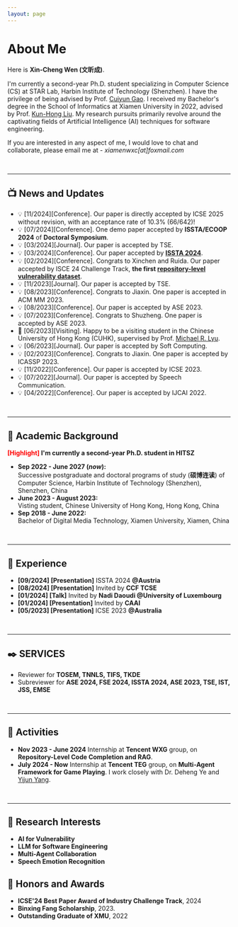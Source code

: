 ```yaml
---
layout: page
---
```


# About Me


Here is **Xin-Cheng Wen (文昕成)**.

I'm currently a second-year Ph.D. student specializing in Computer Science (CS) at STAR Lab, Harbin Institute of Technology (Shenzhen). I have the privilege of being advised by Prof. [Cuiyun Gao](https://cuiyungao.github.io/). I received my Bachelor's degree in the School of Informatics at Xiamen University in 2022, advised by Prof. [Kun-Hong Liu](https://cdmc.xmu.edu.cn/info/1010/1055.htm). My research pursuits primarily revolve around the captivating fields of Artificial Intelligence (AI) techniques for software engineering.


If you are interested in any aspect of me, I would love to chat and collaborate, please email me at - *xiamenwxc[at]foxmail.com*


  
<br>

---

## 📺 News and Updates
- &#x1F4A1; [11/2024][Conference]. Our paper is directly accepted by ICSE 2025 without revision, with an acceptance rate of 10.3% (66/642)!
- &#x1F4A1; [07/2024][Conference]. One demo paper accepted by **ISSTA/ECOOP 2024** of **Doctoral Symposium**.
- &#x1F4A1; [03/2024][Journal]. Our paper is accepted by TSE.
- &#x1F4A1; [03/2024][Conference]. Our paper accepted by **[ISSTA 2024](https://arxiv.org/abs/2403.19096)**.
- &#x1F4A1; [02/2024][Conference]. Congrats to Xinchen and Ruida. Our paper accepted by ISCE 24 Challenge Track, **the first [repository-level vulnerability dataset](https://arxiv.org/abs/2401.13169)**.
- &#x1F4A1; [11/2023][Journal]. Our paper is accepted by TSE.
- &#x1F4A1; [08/2023][Conference]. Congrats to Jiaxin. One paper is accepted in ACM MM 2023.
- &#x1F4A1; [08/2023][Conference]. Our paper is accepted by ASE 2023.
- &#x1F4A1; [07/2023][Conference]. Congrats to Shuzheng. One paper is accepted by ASE 2023.
- &#x1F463; [06/2023][Visiting]. Happy to be a visiting student in the Chinese University of Hong Kong (CUHK), supervised by Prof. [Michael R. Lyu](http://www.cse.cuhk.edu.hk/lyu/).
- &#x1F4A1; [06/2023][Journal]. Our paper is accepted by Soft Computing.
- &#x1F4A1; [02/2023][Conference]. Congrats to Jiaxin. One paper is accepted by ICASSP 2023.
- &#x1F4A1; [11/2022][Conference]. Our paper is accepted by ICSE 2023.
- &#x1F4A1; [07/2022][Journal]. Our paper is accepted by Speech Communication.
- &#x1F4A1; [04/2022][Conference]. Our paper is accepted by IJCAI 2022.

  
<br>

---

## 🐾 Academic Background

**<font color='red'>[Highlight]</font> I'm currently a second-year Ph.D. student in HITSZ**

- **Sep 2022 - June 2027 (*now*):** <br>Successive postgraduate and doctoral programs of study (**硕博连读**) of Computer Science, Harbin Institute of Technology (Shenzhen), Shenzhen, China
- **June 2023 - August 2023:** <br>Visting student, Chinese University of Hong Kong, Hong Kong, China  
- **Sep 2018 - June 2022:** <br>Bachelor of Digital Media Technology, Xiamen University, Xiamen, China
  
<br>

---

## 🔎 Experience 
- **[09/2024] [Presentation]** ISSTA 2024 **@Austria**
- **[08/2024] [Presentation]** Invited by **CCF TCSE**
- **[01/2024] [Talk]** Invited by **Nadi Daoudi @University of Luxembourg**
- **[01/2024] [Presentation]** Invited by **CAAI**
- **[05/2023] [Presentation]** ICSE 2023 **@Australia**

<br>

---

## ✒️ SERVICES
- Reviewer for **TOSEM, TNNLS, TIFS, TKDE**
- Subreviewer for **ASE 2024, FSE 2024, ISSTA 2024, ASE 2023, TSE, IST, JSS, EMSE**

<br>

---

## 🐳 Activities

- **Nov 2023 - June 2024** Internship at **Tencent WXG** group, on **Repository-Level Code Completion and RAG**.
- **July 2024 - Now** Internship at **Tencent TEG** group, on **Multi-Agent Framework for Game Playing**. I work closely with Dr. Deheng Ye and [Yijun Yang](https://stevenyangyj.github.io/).
<br>

---



## 📌 Research Interests

- **AI for Vulnerability**
- **LLM for Software Engineering**
- **Multi-Agent Collaboration**
- **Speech Emotion Recognition**

## 🌿 Honors and Awards
- **ICSE'24 Best Paper Award of Industry Challenge Track**, 2024
- **Binxing Fang Scholarship**, 2023.
- **Outstanding Graduate of XMU**, 2022




<br>
<div style="text-align: center;">
    <div style="display: inline-block; width: 300px; height: 300px;">
        <script type="text/javascript" id="clstr_globe" src="//clustrmaps.com/globe.js?d=aOaD90ilFyLNGYvoMbU4h-ub9zto6QkZp33lasBqhkY"></script>
    </div>
</div>
